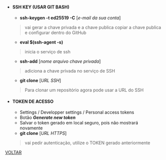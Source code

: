 - #### SSH KEY (USAR GIT BASH)
	- **ssh-keygen -t ed25519 -C** [*e-mail da sua conta*]
	> vai gerar a chave privada e a chave publica
	> copiar a chave publica e configurar dentro do GitHub
	- **eval $(ssh-agent -s)**
    > inicia o serviço de ssh
	- **ssh-add** [*nome arquivo chave privada*]
    > adiciona a chave privada no serviço de SSH
	- **git clone** [*URL SSH*]
	> Para clonar um repositório agora pode usar a URL do SSH

- #### TOKEN DE ACESSO
	- Settings / Developper settings / Personal access tokens
	- Botão ***Generate new token*** 
    - Salvar o token gerado em local seguro, pois não mostrará novamente
	- **git clone** [*URL HTTPS*]
	> vai pedir autenticação, utilize o TOKEN gerado anteriormente

[VOLTAR](../README.md)